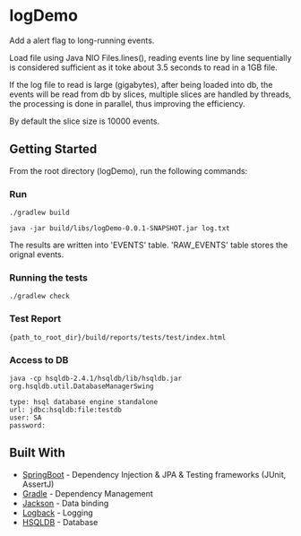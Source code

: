 # logDemo

Add a alert flag to long-running events.

Load file using Java NIO Files.lines(), reading events line by line sequentially is considered sufficient as it toke 
about 3.5 
seconds to read in a 1GB file.

If the log file to read is large (gigabytes), after being loaded into db, the events will be read from db by slices, 
multiple slices are handled by threads, the processing is done in parallel, thus improving the efficiency.

By default the slice size is 10000 events.   

## Getting Started

From the root directory (logDemo), run the following commands:
### Run

```
./gradlew build

java -jar build/libs/logDemo-0.0.1-SNAPSHOT.jar log.txt

```
The results are written into 'EVENTS' table. 'RAW_EVENTS' table stores the orignal events.

### Running the tests
```
./gradlew check
```

### Test Report
```
{path_to_root_dir}/build/reports/tests/test/index.html
```

### Access to DB
```
java -cp hsqldb-2.4.1/hsqldb/lib/hsqldb.jar  org.hsqldb.util.DatabaseManagerSwing

type: hsql database engine standalone
url: jdbc:hsqldb:file:testdb
user: SA
password:
```

## Built With

* [SpringBoot](http://www.dropwizard.io/1.0.2/docs/) - Dependency Injection & JPA & Testing frameworks (JUnit, AssertJ)
* [Gradle](https://maven.apache.org/) - Dependency Management
* [Jackson](https://github.com/FasterXML/jackson-databind) - Data binding
* [Logback](https://logback.qos.ch/) - Logging 
* [HSQLDB](http://hsqldb.org/) - Database
